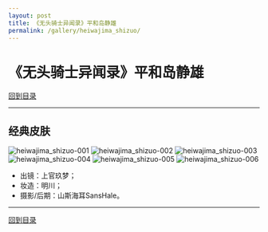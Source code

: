 ```yaml
---
layout: post
title: 《无头骑士异闻录》平和岛静雄
permalink: /gallery/heiwajima_shizuo/
---
```


# 《无头骑士异闻录》平和岛静雄

[回到目录](../)

---

## 经典皮肤

![heiwajima_shizuo-001](heiwajima_shizuo/classic/heiwajima_shizuo-001.jpg)
![heiwajima_shizuo-002](heiwajima_shizuo/classic/heiwajima_shizuo-002.jpg)
![heiwajima_shizuo-003](heiwajima_shizuo/classic/heiwajima_shizuo-003.jpg)
![heiwajima_shizuo-004](heiwajima_shizuo/classic/heiwajima_shizuo-004.jpg)
![heiwajima_shizuo-005](heiwajima_shizuo/classic/heiwajima_shizuo-005.jpg)
![heiwajima_shizuo-006](heiwajima_shizuo/classic/heiwajima_shizuo-006.jpg)

- 出镜：上官玖梦；
- 妆造：明川；
- 摄影/后期：山斯海耳SansHale。

---

[回到目录](../)